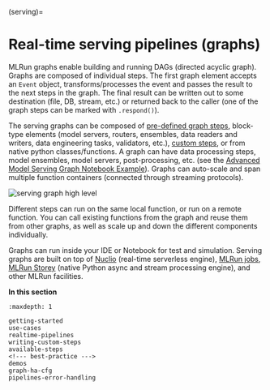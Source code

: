 (serving)=

# Real-time serving pipelines (graphs)

MLRun graphs enable building and running DAGs (directed acyclic graph). Graphs are composed of individual steps. 
The first graph element accepts an `Event` object, transforms/processes the event and passes the result to the next steps
in the graph. The final result can be written out to some destination (file, DB, stream, etc.) or returned back to the caller
(one of the graph steps can be marked with `.respond()`). 

The serving graphs can be composed of [pre-defined graph steps](./available-steps.html), block-type elements (model servers, routers, ensembles, 
data readers and writers, data engineering tasks, validators, etc.), [custom steps](./writing-custom-steps.html), or from native python 
classes/functions. A graph can have data processing steps, model ensembles, model servers, post-processing, etc. (see the [Advanced Model Serving Graph Notebook Example](./graph-example.html)). Graphs can auto-scale and span multiple function containers (connected through streaming protocols).

![serving graph high level](../_static/images/serving-graph-high-level.png)
  
Different steps can run on the same local function, or run on a remote function. You can call existing functions from the graph and reuse 
them from other graphs, as well as scale up and down the different components individually.

Graphs can run inside your IDE or Notebook for test and simulation. Serving graphs are built on 
top of [Nuclio](https://github.com/nuclio/nuclio) (real-time serverless engine), [MLRun jobs](../concepts/jobs.html), 
[MLRun Storey](<https://github.com/mlrun/storey>) (native Python async and stream processing engine), 
and other MLRun facilities. 

**In this section**

```{toctree}
:maxdepth: 1
  
getting-started
use-cases
realtime-pipelines
writing-custom-steps
available-steps
<!--- best-practice --->
demos
graph-ha-cfg
pipelines-error-handling
```
